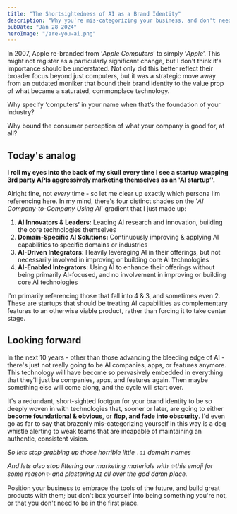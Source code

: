 ```yaml
---
title: "The Shortsightedness of AI as a Brand Identity"
description: "Why you're mis-categorizing your business, and don't need to be"
pubDate: "Jan 28 2024"
heroImage: "/are-you-ai.png"
---
```


In 2007, Apple re-branded from ‘_Apple Computers_’ to simply ‘_Apple_’. This might not register as a particularly significant change, but I don't think it's importance should be understated. Not only did this better reflect their broader focus beyond just computers, but it was a strategic move away from an outdated moniker that bound their brand identity to the value prop of what became a saturated, commonplace technology.

Why specify ‘computers’ in your name when that’s the foundation of your industry?

Why bound the consumer perception of what your company is good for, at all?

## Today's analog

**I roll my eyes into the back of my skull every time I see a startup wrapping 3rd party APIs aggressively marketing themselves as an 'AI startup’'.**

Alright fine, not *every* time - so let me clear up exactly which persona I’m referencing here. In my mind, there's four distinct shades on the '_AI Company-to-Company Using AI_' gradient that I just made up:

1. **AI Innovators & Leaders:**
  Leading AI research and innovation, building the core technologies themselves
2. **Domain-Specific AI Solutions:**
  Continuously improving & applying AI capabilities to specific domains or industries
3. **AI-Driven Integrators:**
  Heavily leveraging AI in their offerings, but not necessarily involved in improving or building core AI technologies
4. **AI-Enabled Integrators:**
  Using AI to enhance their offerings without being primarily AI-focused, and no involvement in improving or building core AI technologies

I'm primarily referencing those that fall into 4 & 3, and sometimes even 2. These are startups that should be treating AI capabilities as complementary features to an otherwise viable product, rather than forcing it to take center stage.

## Looking forward

In the next 10 years - other than those advancing the bleeding edge of AI - there's just not really going to be AI companies, apps, or features anymore. This technology will have become so pervasively embedded in everything that they'll just be companies, apps, and features again. Then maybe something else will come along, and the cycle will start over.

It's a redundant, short-sighted footgun for your brand identity to be so deeply woven in with technologies that, sooner or later, are going to either **become foundational & obvious**, or **flop, and fade into obscurity**. I'd even go as far to say that brazenly mis-categorizing yourself in this way is a dog whistle alerting to weak teams that are incapable of maintaining an authentic, consistent vision.

_So lets stop grabbing up those horrible little `.ai` domain names_

_And lets also stop littering our marketing materials with ✨this emoji for some reason✨ and plastering `AI` all over the god damn place._

Position your business to embrace the tools of the future, and build great products with them; but don't box yourself into being something you're not, or that you don't need to be in the first place.